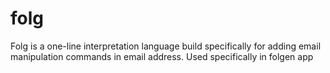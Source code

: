 # folg
Folg is a one-line interpretation language build specifically for adding email manipulation commands in email address. Used specifically in folgen app
